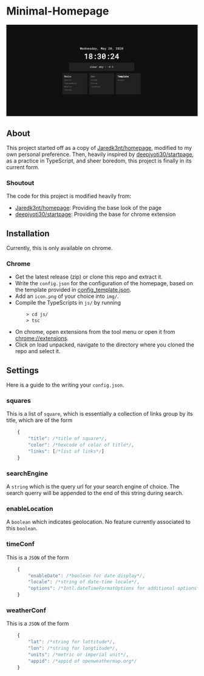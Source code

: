 # Minimal-Homepage

<img src=".github/captured.gif">

## About
This project started off as a copy of [Jaredk3nt/homepage](https://github.com/Jaredk3nt/homepage), modified to my own personal preference. Then, heavily inspired by [deepjyoti30/startpage](https://github.com/deepjyoti30/startpage/), as a practice in TypeScript, and sheer boredom, this project is finally in its current form.

### Shoutout
The code for this project is modified heavily from:
- [Jaredk3nt/homepage](https://github.com/Jaredk3nt/homepage): Providing the base look of the page
- [deepjyoti30/startpage](https://github.com/deepjyoti30/startpage/): Providing the base for chrome extension

## Installation
Currently, this is only available on chrome.

### Chrome
- Get the latest release (zip) or clone this repo and extract it.
- Write the ```config.json``` for the configuration of the homepage, based on the template provided in  [config_template.json](https://github.com/njhlai/homepage/blob/master/config_template.json).
- Add an ```icon.png``` of your choice into ```img/```.
- Compile the TypeScripts in ```js/``` by running
    ```shell-script
        > cd js/
        > tsc
    ```
- On chrome, open extensions from the tool menu or open it from [chrome://extensions](chrome://extensions).
- Click on load unpacked, navigate to the directory where you cloned the repo and select it.

## Settings
Here is a guide to the writing your ```config.json```.

### squares
This is a list of ```square```, which is essentially a collection of links group by its title, which are of the form
```javascript
	{ 
		"title": /*title of square*/, 
		"color": /*hexcode of color of title*/, 
		"links": [/*list of links*/]
	}
```

### searchEngine
A ```string``` which is the query url for your search engine of choice. The search querry will be appended to the end of this string during search.

### enableLocation
A ```boolean``` which indicates geolocation. No feature currently associated to this ```boolean```.

### timeConf
This is a ```JSON``` of the form
```javascript
	{ 
		"enableDate": /*boolean for date display*/, 
		"locale": /*string of date-time locale*/, 
		"options": /*Intl.dateTimeFormatOptions for additional options*/
	}
```

### weatherConf
This is a ```JSON``` of the form
```javascript
	{ 
		"lat": /*string for lattitude*/,
		"lon": /*string for longtitude*/,
		"units": /*metric or imperial unit*/,
		"appid": /*appid of openweathermap.org*/
	}
```
